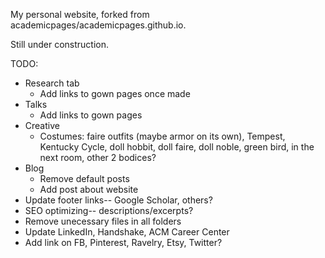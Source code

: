 My personal website, forked from academicpages/academicpages.github.io.

Still under construction.

TODO:
* Research tab
  * Add links to gown pages once made
* Talks
  * Add links to gown pages
* Creative
  * Costumes: faire outfits (maybe armor on its own), Tempest, Kentucky Cycle, doll hobbit, doll faire, doll noble, green bird, in the next room,  other 2 bodices?
* Blog
  * Remove default posts
  * Add post about website
* Update footer links-- Google Scholar, others?
* SEO optimizing-- descriptions/excerpts?
* Remove unecessary files in all folders
* Update LinkedIn, Handshake, ACM Career Center
* Add link on FB, Pinterest, Ravelry, Etsy, Twitter?